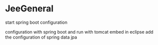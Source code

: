 # JeeGeneral

start spring boot configuration

configuration with spring boot and run with tomcat embed in eclipse
add the configuration of spring data jpa
